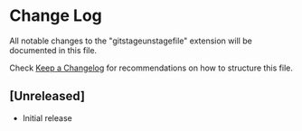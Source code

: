 # Change Log

All notable changes to the "gitstageunstagefile" extension will be documented in this file.

Check [Keep a Changelog](http://keepachangelog.com/) for recommendations on how to structure this file.

## [Unreleased]

- Initial release
